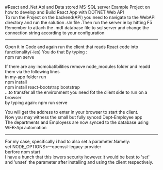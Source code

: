#React and .Net Api and Data stored MS-SQL server
Example Project on how to develop and Build React App with DOTNET Web API
<br>
To run the Project on the backend(API) you need to navigate to the WebAPI
directory and run the solution .sln file .Then run the server ie by hitting F5
Remember to attach the .mdf database file to sql server and change the connection
string according to your configuration
<hr>
 
Open it in Code and again run the client that reads React code into functionality(-ies)
You do that By typing :<br>
  npm run serve 
  <br>
  
If there are any incmobatibilities remove node_modules folder and readd them via the following lines<br>
  in my-app folder run <br>
  npm install 
  <br>
  npm install react-bootstrap bootstrap
  <br>
  ...to transfer all the environment you need fot the client side to run on a browser<br>
by typing again: 
  npm run serve 
  <br>
    
You will get the address to enter in your browser to start the client.<br>
  Now you may witness the small but fully synced Dept-Employee app <br>
  The departments and Employess are now synced to the database using WEB-Api automation
  <hr>
  
For my case, specifically i had to also set a parameter.Namely:<br>
set  NODE_OPTIONS=--openssl-legacy-provider
<br>
berfore npm start
<br>
I have a hunch that this lowers security however.It would be best to 
'set' and 'unset' the parameter after installing and using the client respectively.
